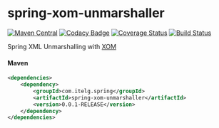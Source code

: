 spring-xom-unmarshaller
============

[![Maven Central](https://maven-badges.herokuapp.com/maven-central/com.itelg.spring/spring-xom-unmarshaller/badge.svg)](https://maven-badges.herokuapp.com/maven-central/com.itelg.spring/spring-xom-unmarshaller)
[![Codacy Badge](https://api.codacy.com/project/badge/Grade/d134d532488b44e5aaaf1b9775999035)](https://www.codacy.com/app/eggers-julian/spring-xom-unmarshaller?utm_source=github.com&amp;utm_medium=referral&amp;utm_content=julian-eggers/spring-xom-unmarshaller&amp;utm_campaign=Badge_Grade)
[![Coverage Status](https://coveralls.io/repos/julian-eggers/spring-xom-unmarshaller/badge.svg)](https://coveralls.io/r/julian-eggers/spring-xom-unmarshaller)
[![Build Status](https://travis-ci.org/julian-eggers/spring-xom-unmarshaller.svg?branch=master)](https://travis-ci.org/julian-eggers/spring-xom-unmarshaller)

Spring XML Unmarshalling with [XOM](http://www.xom.nu/ "XOM")

#### Maven
```xml
<dependencies>
	<dependency>
		<groupId>com.itelg.spring</groupId>
		<artifactId>spring-xom-unmarshaller</artifactId>
		<version>0.0.1-RELEASE</version>
	</dependency>
</dependencies>
```